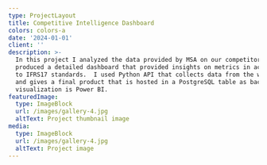 ```yaml
---
type: ProjectLayout
title: Competitive Intelligence Dashboard
colors: colors-a
date: '2024-01-01'
client: ''
description: >-
  In this project I analyzed the data provided by MSA on our competitors and
  produced a detailed dashboard that provided insights on metrics in accordance
  to IFRS17 standards.  I used Python API that collects data from the website
  and gives a final product that is hosted in a PostgreSQL table as backend with
  visualization is Power BI. 
featuredImage:
  type: ImageBlock
  url: /images/gallery-4.jpg
  altText: Project thumbnail image
media:
  type: ImageBlock
  url: /images/gallery-4.jpg
  altText: Project image
---
```

